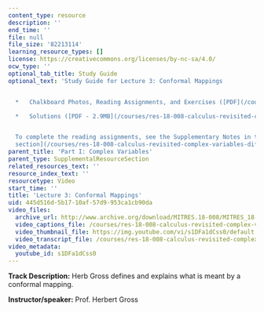 ```yaml
---
content_type: resource
description: ''
end_time: ''
file: null
file_size: '82213114'
learning_resource_types: []
license: https://creativecommons.org/licenses/by-nc-sa/4.0/
ocw_type: ''
optional_tab_title: Study Guide
optional_text: 'Study Guide for Lecture 3: Conformal Mappings


  *   Chalkboard Photos, Reading Assignments, and Exercises ([PDF](/courses/res-18-008-calculus-revisited-complex-variables-differential-equations-and-linear-algebra-fall-2011/resources/mitres_18_008_parti_lec03))

  *   Solutions ([PDF - 2.9MB](/courses/res-18-008-calculus-revisited-complex-variables-differential-equations-and-linear-algebra-fall-2011/resources/mitres_18_008_parti_sol03))


  To complete the reading assignments, see the Supplementary Notes in the [Study Materials
  section](/courses/res-18-008-calculus-revisited-complex-variables-differential-equations-and-linear-algebra-fall-2011/pages/study-materials).'
parent_title: 'Part I: Complex Variables'
parent_type: SupplementalResourceSection
related_resources_text: ''
resource_index_text: ''
resourcetype: Video
start_time: ''
title: 'Lecture 3: Conformal Mappings'
uid: 445d516d-5b17-10af-57d9-953ca1cb90da
video_files:
  archive_url: http://www.archive.org/download/MITRES.18-008/MITRES_18-008_Part1_lec3_300k.mp4
  video_captions_file: /courses/res-18-008-calculus-revisited-complex-variables-differential-equations-and-linear-algebra-fall-2011/c7ae495c94685dfcb0f4ee6140f44c8d_s1DFa1dCss0.vtt
  video_thumbnail_file: https://img.youtube.com/vi/s1DFa1dCss0/default.jpg
  video_transcript_file: /courses/res-18-008-calculus-revisited-complex-variables-differential-equations-and-linear-algebra-fall-2011/30d87e241d08280a05f03f4ecd47ef7e_s1DFa1dCss0.pdf
video_metadata:
  youtube_id: s1DFa1dCss0
---
```


**Track Description:** Herb Gross defines and explains what is meant by a conformal mapping.

**Instructor/speaker:** Prof. Herbert Gross

